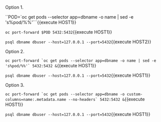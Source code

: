 Option 1.

``POD=`oc get pods --selector app=dbname -o name | sed -e 's%pod/%%'```{{execute HOST1}}

``oc port-forward $POD 5432:5432``{{execute HOST1}}

``psql dbname dbuser --host=127.0.0.1 --port=5432``{{execute HOST2}}

Option 2.

``oc port-forward `oc get pods --selector app=dbname -o name | sed -e 's%pod/%%'` 5432:5432 &``{{execute HOST1}}

``psql dbname dbuser --host=127.0.0.1 --port=5432``{{execute HOST1}}

Option 3.

``oc port-forward `oc get pods --selector app=dbname -o custom-columns=name:.metadata.name --no-headers` 5432:5432 &``{{execute HOST1}}

``psql dbname dbuser --host=127.0.0.1 --port=5432``{{execute HOST1}}

